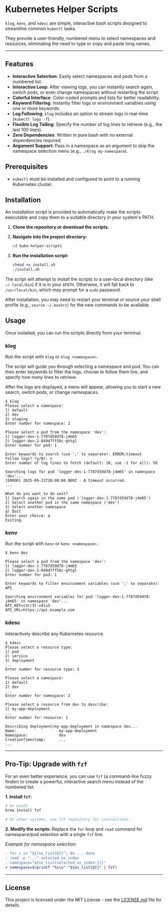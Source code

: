 # Kubernetes Helper Scripts

`klog`, `kenv`, and `kdesc` are simple, interactive bash scripts designed to streamline common `kubectl` tasks.

They provide a user-friendly, numbered menu to select namespaces and resources, eliminating the need to type or copy and paste long names.

---

## Features

- **Interactive Selection**: Easily select namespaces and pods from a numbered list.
- **Interactive Loop**: After viewing logs, you can instantly search again, switch pods, or even change namespaces without restarting the script.
- **Colorful Interface**: Color-coded prompts and lists for better readability.
- **Keyword Filtering**: Instantly filter logs or environment variables using one or more keywords.
- **Log Following**: `klog` includes an option to stream logs in real-time (`kubectl logs -f`).
- **Flexible Log Tailing**: Specify the number of log lines to retrieve (e.g., the last 100 lines).
- **Zero Dependencies**: Written in pure bash with no external dependencies required.
- **Argument Support**: Pass in a namespace as an argument to skip the namespace selection menu (e.g., `./klog my-namespace`).

## Prerequisites

- `kubectl` must be installed and configured to point to a running Kubernetes cluster.

## Installation

An installation script is provided to automatically make the scripts executable and copy them to a suitable directory in your system's PATH.

1.  **Clone the repository or download the scripts.**

2.  **Navigate into the project directory:**
    ```bash
    cd kube-helper-scripts
    ```

3.  **Run the installation script:**
    ```bash
    chmod +x install.sh
    ./install.sh
    ```

The script will attempt to install the scripts to a user-local directory (like `~/.local/bin`) if it is in your `$PATH`. Otherwise, it will fall back to `/usr/local/bin`, which may prompt for a `sudo` password.

After installation, you may need to restart your terminal or source your shell profile (e.g., `source ~/.bashrc`) for the new commands to be available.

## Usage

Once installed, you can run the scripts directly from your terminal.

### klog

Run the script with `klog` or `klog <namespace>`.

The script will guide you through selecting a namespace and pod. You can then enter keywords to filter the logs, choose to follow them live, and specify how many lines to retrieve.

After the logs are displayed, a menu will appear, allowing you to start a new search, switch pods, or change namespaces.

```
$ klog
Please select a namespace:
1) default
2) dev
3) staging
Enter number for namespace: 2

Please select a pod from the namespace 'dev':
1) logger-dev-1-7787d59d78-j4m65
2) logger-dev-2-849d7ff58c-ghtgl
Enter number for pod: 1

Enter keywords to search (use ';' to separate): ERROR;timeout
Follow logs? (y/N): n
Enter number of log lines to fetch (default: 10, use -1 for all): 50

Searching logs for pod 'logger-dev-1-7787d59d78-j4m65' in namespace 'dev'...
[ERROR] 2025-09-21T20:00:00.000Z - A timeout occurred.
...

What do you want to do next?
1) Search again in the same pod ('logger-dev-1-7787d59d78-j4m65')
2) Select another pod in the same namespace ('dev')
3) Select another namespace
q) Quit
Enter your choice: q
Exiting.
```

### kenv

Run the script with `kenv` or `kenv <namespace>`.

```
$ kenv dev

Please select a pod from the namespace 'dev':
1) logger-dev-1-7787d59d78-j4m65
2) logger-dev-2-849d7ff58c-ghtgl
Enter number for pod: 1

Enter keywords to filter environment variables (use ';' to separate): API

Searching environment variables for pod 'logger-dev-1-7787d59d78-j4m65' in namespace 'dev'...
API_KEY=s3cr3t-v4lu3
API_URL=https://api.example.com
```

### kdesc

Interactively describe any Kubernetes resource.

```
$ kdesc
Please select a resource type:
1) pod
2) service
3) deployment
...
Enter number for resource type: 3

Please select a namespace:
1) default
2) dev
...
Enter number for namespace: 2

Please select a resource from dev to describe:
1) my-app-deployment
...
Enter number for resource: 1

Describing deployment/my-app-deployment in namespace dev...
Name:                   my-app-deployment
Namespace:              dev
CreationTimestamp:      ...
...
```

---

## Pro-Tip: Upgrade with `fzf`

For an even better experience, you can use `fzf` (a command-line fuzzy finder) to create a powerful, interactive search menu instead of the numbered list.

**1. Install `fzf`:**

```bash
# On macOS
brew install fzf

# On other systems, see fzf repository for instructions.
```

**2. Modify the scripts:**
Replace the `for` loop and `read` command for namespace/pod selection with a single `fzf` line.

_Example for namespace selection:_

```diff
- for i in "${!ns_list[@]}"; do ... done
- read -p "..." selected_ns_index
- namespace="${ns_list[selected_ns_index-1]}"
+ namespace=$(printf "%s\n" "${ns_list[@]}" | fzf)
```

---

## License

This project is licensed under the MIT License - see the [LICENSE.md](LICENSE.md) file for details.
